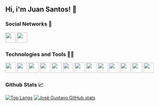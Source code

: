 ## Hi, i'm Juan Santos! 👋

<!-- ### About me ✍
My name is **Juan Santos**, I am 33 years old, I live in Brazil, I have been a **FullStack programmer** for over 5 years.
And during those years, I learned everything I know today, using a cell phone. -->

### Social Networks 💬
<p>
  <a href="https://github.com/01Juan" alt="Github" title="Github"><img src="https://cdn.statically.io/gh/feathericons/feather/a718a7e9/icons/github.svg" width="32" height="32" /></a>
  <!-- <a href="https://www.instagram.com/jose_gustaavo/" alt="Instagram" title="Instagram"><img src="https://cdn.statically.io/gh/feathericons/feather/a718a7e9/icons/instagram.svg" width="32" height="32" /></a> -->
  <a href="https://linkedin.com/in/ssjuan/" alt="Linkedin" title="Linkedin"><img src="https://cdn.statically.io/gh/feathericons/feather/a718a7e9/icons/linkedin.svg" width="32" height="32" /></a>
</p>

### Technologies and Tools 👨‍💻
<p>
  <img src="https://cdn.statically.io/gh/devicons/devicon/c7d326b6/icons/html5/html5-original.svg" width="32" height="32" />
  <img src="https://cdn.statically.io/gh/devicons/devicon/c7d326b6/icons/css3/css3-original.svg" width="32" height="32" />
  <img src="https://cdn.statically.io/gh/devicons/devicon/c7d326b6/icons/javascript/javascript-original.svg" width="32" height="32" />
  <img src="https://cdn.statically.io/gh/devicons/devicon/c7d326b6/icons/php/php-original.svg" width="32" height="32" />
  <img src="https://cdn.statically.io/gh/devicons/devicon/c7d326b6/icons/nodejs/nodejs-original.svg" width="32" height="32" />
  <img src="https://cdn.statically.io/gh/devicons/devicon/c7d326b6/icons/mysql/mysql-original.svg" width="32" height="32" />
  <img src="https://cdn.statically.io/gh/devicons/devicon/c7d326b6/icons/mongodb/mongodb-original.svg" width="32" height="32" />
  <img src="https://cdn.statically.io/gh/devicons/devicon/c7d326b6/icons/react/react-original.svg" width="32" height="32" />
  <img src="https://cdn.statically.io/gh/devicons/devicon/c7d326b6/icons/nextjs/nextjs-original.svg" width="32" height="32" />
  <img src="https://cdn.statically.io/gh/devicons/devicon/c7d326b6/icons/express/express-original.svg" width="32" height="32" />
  <img src="https://cdn.statically.io/gh/devicons/devicon/c7d326b6/icons/npm/npm-original-wordmark.svg" width="32" height="32" />
  <img src="https://cdn.statically.io/gh/devicons/devicon/c7d326b6/icons/yarn/yarn-original.svg" width="32" height="32" />
  <img src="https://cdn.statically.io/gh/devicons/devicon/c7d326b6/icons/typescript/typescript-original.svg" width="32" height="32" />
</p>


### Github Stats 📈
[![Top Langs](https://github-readme-stats.vercel.app/api/top-langs/?username=01Juan&theme=dracula)](https://github.com/anuraghazra/github-readme-stats)
[![José Gustavo GitHub stats](https://github-readme-stats.vercel.app/api?username=01Juan&show_icons=true&theme=dracula)](https://github.com/anuraghazra/github-readme-stats)


<!--
**01Juan/01Juan** is a ✨ _special_ ✨ repository because its `README.md` (this file) appears on your GitHub profile.

Here are some ideas to get you started:

- 🔭 I’m currently working on ...
- 🌱 I’m currently learning ...
- 👯 I’m looking to collaborate on ...
- 🤔 I’m looking for help with ...
- 💬 Ask me about ...
- 📫 How to reach me: ...
- 😄 Pronouns: ...
- ⚡ Fun fact: ...
-->
